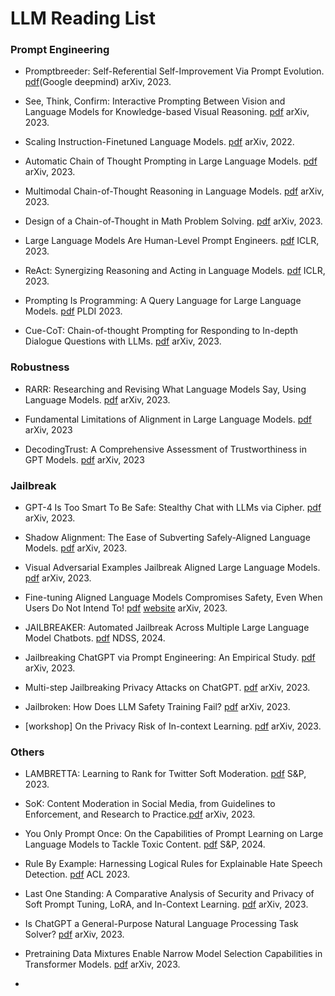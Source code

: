 # LLM Reading List


### Prompt Engineering
- Promptbreeder: Self-Referential Self-Improvement Via Prompt Evolution. [pdf](https://arxiv.org/pdf/2309.16797.pdf)(Google deepmind) arXiv, 2023.
  
- See, Think, Confirm: Interactive Prompting Between Vision and Language Models for Knowledge-based Visual Reasoning. [pdf](https://arxiv.org/pdf/2301.05226.pdf) arXiv, 2023.
  
- Scaling Instruction-Finetuned Language Models. [pdf](https://arxiv.org/abs/2210.11416) arXiv, 2022.

- Automatic Chain of Thought Prompting in Large Language Models. [pdf](https://arxiv.org/abs/2210.03493) arXiv, 2023.

- Multimodal Chain-of-Thought Reasoning in Language Models. [pdf](https://arxiv.org/pdf/2302.00923.pdf) arXiv, 2023.

- Design of a Chain-of-Thought in Math Problem Solving. [pdf](https://arxiv.org/pdf/2309.11054.pdf) arXiv, 2023.

- Large Language Models Are Human-Level Prompt Engineers. [pdf](https://arxiv.org/pdf/2211.01910.pdf) ICLR, 2023.

- ReAct: Synergizing Reasoning and Acting in Language Models. [pdf](https://arxiv.org/pdf/2210.03629.pdf) ICLR, 2023.

- Prompting Is Programming: A Query Language for Large Language Models. [pdf](https://arxiv.org/pdf/2212.06094.pdf) PLDI 2023.

- Cue-CoT: Chain-of-thought Prompting for Responding to In-depth Dialogue Questions with LLMs. [pdf](https://arxiv.org/pdf/2305.11792.pdf) arXiv, 2023.

### Robustness
- RARR: Researching and Revising What Language Models Say, Using Language Models. [pdf](https://arxiv.org/pdf/2210.08726.pdf) arXiv, 2023.

- Fundamental Limitations of Alignment in Large Language Models. [pdf](https://arxiv.org/pdf/2304.11082.pdf) arXiv, 2023

- DecodingTrust: A Comprehensive Assessment of Trustworthiness in GPT Models. [pdf](https://arxiv.org/pdf/2306.11698.pdf) arXiv, 2023

### Jailbreak

- GPT-4 Is Too Smart To Be Safe: Stealthy Chat with LLMs via Cipher. [pdf](https://arxiv.org/pdf/2308.06463.pdf) arXiv, 2023.

- Shadow Alignment: The Ease of Subverting Safely-Aligned Language Models. [pdf](http://arxiv.org/pdf/2310.02949.pdf) arXiv, 2023.

- Visual Adversarial Examples Jailbreak Aligned Large Language Models. [pdf](https://arxiv.org/abs/2306.13213) arXiv, 2023.

- Fine-tuning Aligned Language Models Compromises Safety, Even When Users Do Not Intend To! [pdf](https://arxiv.org/abs/2310.03693) [website](https://llm-tuning-safety.github.io/) arXiv, 2023.

- JAILBREAKER: Automated Jailbreak Across Multiple Large Language Model Chatbots. [pdf](https://arxiv.org/pdf/2307.08715.pdf) NDSS, 2024.

- Jailbreaking ChatGPT via Prompt Engineering: An Empirical Study. [pdf](https://arxiv.org/pdf/2305.13860.pdf) arXiv, 2023.

- Multi-step Jailbreaking Privacy Attacks on ChatGPT. [pdf](https://arxiv.org/pdf/2304.05197.pdf) arXiv, 2023.

- Jailbroken: How Does LLM Safety Training Fail? [pdf](https://arxiv.org/pdf/2307.02483.pdf) arXiv, 2023.

- [workshop] On the Privacy Risk of In-context Learning. [pdf](https://trustnlpworkshop.github.io/papers/13.pdf) arXiv, 2023.


### Others
- LAMBRETTA: Learning to Rank for Twitter Soft Moderation. [pdf](https://arxiv.org/pdf/2212.05926.pdf) S&P, 2023.

- SoK: Content Moderation in Social Media, from Guidelines to Enforcement, and Research to Practice.[pdf](https://arxiv.org/pdf/2206.14855.pdf) arXiv, 2023.

- You Only Prompt Once: On the Capabilities of Prompt Learning on Large Language Models to Tackle Toxic Content. [pdf](https://yangzhangalmo.github.io/papers/SP24-ToxicPrompt.pdf) S&P, 2024.

- Rule By Example: Harnessing Logical Rules for Explainable Hate Speech Detection. [pdf](https://aclanthology.org/2023.acl-long.22.pdf) ACL 2023.

- Last One Standing: A Comparative Analysis of Security and Privacy of Soft Prompt Tuning, LoRA, and In-Context Learning. [pdf](https://arxiv.org/pdf/2310.11397.pdf) arXiv, 2023.

- Is ChatGPT a General-Purpose Natural Language Processing Task Solver? [pdf](https://arxiv.org/abs/2302.06476) arXiv, 2023.

- Pretraining Data Mixtures Enable Narrow Model Selection Capabilities in Transformer Models. [pdf](https://arxiv.org/pdf/2311.00871.pdf) arXiv, 2023.

- 

